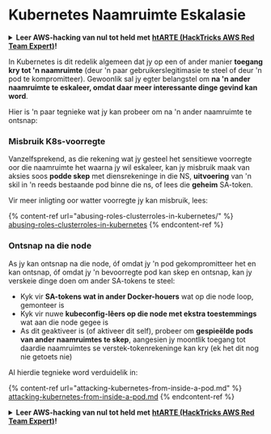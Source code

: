 # Kubernetes Naamruimte Eskalasie

<details>

<summary><strong>Leer AWS-hacking van nul tot held met</strong> <a href="https://training.hacktricks.xyz/courses/arte"><strong>htARTE (HackTricks AWS Red Team Expert)</strong></a><strong>!</strong></summary>

Ander maniere om HackTricks te ondersteun:

* As jy wil sien dat jou **maatskappy geadverteer word in HackTricks** of **HackTricks aflaai in PDF-formaat**, kyk na die [**SUBSCRIPTION PLANS**](https://github.com/sponsors/carlospolop)!
* Kry die [**amptelike PEASS & HackTricks swag**](https://peass.creator-spring.com)
* Ontdek [**The PEASS Family**](https://opensea.io/collection/the-peass-family), ons versameling eksklusiewe [**NFTs**](https://opensea.io/collection/the-peass-family)
* **Sluit aan by die** 💬 [**Discord-groep**](https://discord.gg/hRep4RUj7f) of die [**telegram-groep**](https://t.me/peass) of **volg** my op **Twitter** 🐦 [**@carlospolopm**](https://twitter.com/carlospolopm)**.**
* **Deel jou hacktruuks deur PR's in te dien by die** [**HackTricks**](https://github.com/carlospolop/hacktricks) en [**HackTricks Cloud**](https://github.com/carlospolop/hacktricks-cloud) GitHub-opslagplekke.

</details>

In Kubernetes is dit redelik algemeen dat jy op een of ander manier **toegang kry tot 'n naamruimte** (deur 'n paar gebruikerslegitimasie te steel of deur 'n pod te kompromitteer). Gewoonlik sal jy egter belangstel om **na 'n ander naamruimte te eskaleer, omdat daar meer interessante dinge gevind kan word**.

Hier is 'n paar tegnieke wat jy kan probeer om na 'n ander naamruimte te ontsnap:

### Misbruik K8s-voorregte

Vanzelfsprekend, as die rekening wat jy gesteel het sensitiewe voorregte oor die naamruimte het waarna jy wil eskaleer, kan jy misbruik maak van aksies soos **podde skep** met diensrekeninge in die NS, **uitvoering** van 'n skil in 'n reeds bestaande pod binne die ns, of lees die **geheim** SA-token.

Vir meer inligting oor watter voorregte jy kan misbruik, lees:

{% content-ref url="abusing-roles-clusterroles-in-kubernetes/" %}
[abusing-roles-clusterroles-in-kubernetes](abusing-roles-clusterroles-in-kubernetes/)
{% endcontent-ref %}

### Ontsnap na die node

As jy kan ontsnap na die node, óf omdat jy 'n pod gekompromitteer het en kan ontsnap, óf omdat jy 'n bevoorregte pod kan skep en ontsnap, kan jy verskeie dinge doen om ander SA-tokens te steel:

* Kyk vir **SA-tokens wat in ander Docker-houers** wat op die node loop, gemonteer is
* Kyk vir nuwe **kubeconfig-lêers op die node met ekstra toestemmings** wat aan die node gegee is
* As dit geaktiveer is (of aktiveer dit self), probeer om **gespieëlde pods van ander naamruimtes te skep**, aangesien jy moontlik toegang tot daardie naamruimtes se verstek-tokenrekeninge kan kry (ek het dit nog nie getoets nie)

Al hierdie tegnieke word verduidelik in:

{% content-ref url="attacking-kubernetes-from-inside-a-pod.md" %}
[attacking-kubernetes-from-inside-a-pod.md](attacking-kubernetes-from-inside-a-pod.md)
{% endcontent-ref %}

<details>

<summary><strong>Leer AWS-hacking van nul tot held met</strong> <a href="https://training.hacktricks.xyz/courses/arte"><strong>htARTE (HackTricks AWS Red Team Expert)</strong></a><strong>!</strong></summary>

Ander maniere om HackTricks te ondersteun:

* As jy wil sien dat jou **maatskappy geadverteer word in HackTricks** of **HackTricks aflaai in PDF-formaat**, kyk na die [**SUBSCRIPTION PLANS**](https://github.com/sponsors/carlospolop)!
* Kry die [**amptelike PEASS & HackTricks swag**](https://peass.creator-spring.com)
* Ontdek [**The PEASS Family**](https://opensea.io/collection/the-peass-family), ons versameling eksklusiewe [**NFTs**](https://opensea.io/collection/the-peass-family)
* **Sluit aan by die** 💬 [**Discord-groep**](https://discord.gg/hRep4RUj7f) of die [**telegram-groep**](https://t.me/peass) of **volg** my op **Twitter** 🐦 [**@carlospolopm**](https://twitter.com/carlospolopm)**.**
* **Deel jou hacktruuks deur PR's in te dien by die** [**HackTricks**](https://github.com/carlospolop/hacktricks) en [**HackTricks Cloud**](https://github.com/carlospolop/hacktricks-cloud) GitHub-opslagplekke.

</details>
